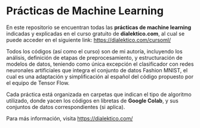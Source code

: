 # Prácticas de Machine Learning
En este repositorio se encuentran todas las **prácticas de machine learning** indicadas y explicadas en el curso gratuito de **dialektico.com**, al cual se puede acceder en el siguiente link:
https://dialektico.com/cursoml/

Todos los códigos (así como el curso) son de mi autoría, incluyendo los análisis, definición de etapas de preprocesamiento, y estructuración de modelos de datos, teniendo como única excepción el clasificador con redes neuronales artificiales que integra el conjunto de datos Fashion MNIST, el cual es una  adaptación y simplificación al español del código propuesto por el equipo de Tensor Flow.

Cada práctica está organizada en carpetas que indican el tipo de algoritmo utilizado, donde yacen los códigos en libretas de **Google Colab**, y sus conjuntos de datos correspondientes (si aplica).

Para más información, visita https://dialektico.com/
